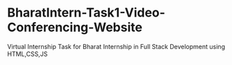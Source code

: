 # BharatIntern-Task1-Video-Conferencing-Website
Virtual Internship Task for Bharat Internship in Full Stack Development using HTML,CSS,JS
